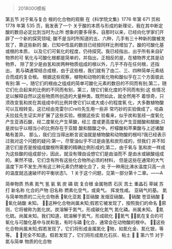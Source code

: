 # 
> 2018000模板

第五节 对于氧与复合 根的化合物的观察
在《科学院文集》1776 年第 671 页和 1778 年第 535 页，我发表了一个 关于酸的本质与形成的新理论，我在其中断定酸的数目必定比到当时为止所 想象的要多得多。自那时以来，已经向化学家们开辟了一个新的探究领域; 酸不是当时所知道的五、六种，几手有三十种新的酸被发现了，靠这些新的 酸，已知中性盐的数目已经按同样比例增加了。酸的可酸化基或根的本质， 以及它们可氧化的程度，仍待探究。我已经指出，出乎所有来自矿物界的可 氧化与可酸化根都是简单的，并指出，正相反的是，在植物界尤其是动物界， 除了至少是由氢和炭两种物质组成的根以外，几乎不存在任何根，还指出， 氮与磷通常结合成根，由于这些根，我们就有了由二、三、四种简单元素结 合而成的复合根。
根据这些观察，植物和动物的氧化物和酸似乎在三个方面彼此有别:第 一，随它们的根由之组成的简单可酸化元素的数目的不同而有别;第二，随 它们化合起来的比例的不同而有别，第三，随它们氧化度的不同而有别:这 些情况足以解释自然以这些物质所创造的大量种类。既然如此，就全然用不 着惊奇，只须改变氢和炭在其组成中的比例并使它们以或大或小的程度氧 化，大多数植物酸可以互相转变。这已经由克雷尔(Crell)先生用一些非 常巧妙的实验做成了，哈森夫拉兹先生证实并扩展了这些实验。根据这些实 验看来，似乎炭和氢经一度氧化产生亚酒石酸，经二度氧化产生草酸，经三 度或更高度氧化产生亚醋酸和醋酸;只是炭似乎以相当小的比例存在于亚醋 酸和醋酸之中。柠檬酸和苹果酸与上述诸酸略有差异。
那么，我们应当得出断言说油就是植物酸和动物酸的根吗?我已经表示 过我对这个问题的疑问:第一，尽管油似乎不过是由氢和炭形成的，但我们 并不知道它们是否是按组成酸根所需要的精确比例形成的;第二，由于氧与 氢和炭一样成为这些酸的组成部分，因此，就没有理由设想它们是由油而不 是由水或碳酸组成的。果然不错，它们含有所有这些化合物所必须的材料， 但是这些在通常的大气温度下并不发生;所有这三种元素仍然被化合了，处 于一种用比沸水温度只高一点的温度就迅速破坏的平衡状态1。
 1 关于这个问题，见第一部分第十二章。——A

简单物质
热素 氮气 氢 氨
氧
炭
磷 硫
复合根
金属物质
石灰
苦土 重晶石 草碱 苏打
新名称
化合的产物
旧名称 燃素化空气，或臭气。
挥发性咸。 亚硝气的基。
氮与简单物质的二元化合物表
氧化亚氮
亚硝酸 发烟亚硝酸。
硝酸 苍亚硝酸 
氧化硝酸 未知。 这种化合物尚属未知;假若它被发现了，按照我们的命名
原则，它将被称为氮化炭。炭溶解于氮气，形成碳化氮气 氮化磷。尚属未知。
氮化硫。尚属未知。我们知道，硫溶解于氮气，形成硫化 氮气 氮在复合的可氧化与可酸化基中与炭和氢，有时与磷 化合，通常会在动物酸的根中。 这些化合物尚属未知;假若发现了，它们将形成金属氮化 物，如氮化金、氮化银，等等。
 完全不知道。假若发现了，它们将形成氮化石灰、粘土
 
第六节 对于氮与简单 物质的化合物